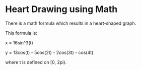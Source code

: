 # Heart Drawing using Math

There is a math formula which results in a heart-shaped graph.

This formula is:

x = 16sin^3(t)

y = 13cos(t) - 5cos(2t) - 2cos(3t) - cos(4t)

where t is defined on [0, 2pi).
